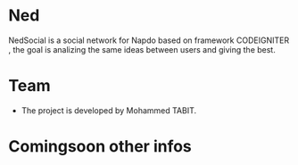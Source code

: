 # Ned
NedSocial is a social network for Napdo based on framework CODEIGNITER , the goal is analizing the same ideas between users and giving the best.

# Team
- The project is developed by Mohammed TABIT.

# Comingsoon other infos
